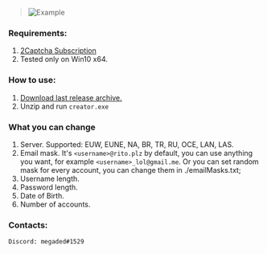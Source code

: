 > ![Example](https://i.ibb.co/2q8fXMV/creator-review.jpg)

### Requirements:

1. [2Captcha Subscription](http://2captcha.com/?from=8859803)
2. Tested only on Win10 x64.

### How to use:

1. [Download last release archive.](https://github.com/lociero/League-of-Legends-Accounts-Creator/releases)
2. Unzip and run `creator.exe`

### What you can change

1. Server. Supported: EUW, EUNE, NA, BR, TR, RU, OCE, LAN, LAS.
2. Email mask. It's `<username>@rito.plz` by default, you can use anything you want, for example `<username>_lol@gmail.me`. Or you can set random mask for every account, you can change them in ./emailMasks.txt;
3. Username length.
4. Password length.
5. Date of Birth.
6. Number of accounts.

### Contacts:

```
Discord: megaded#1529
```
